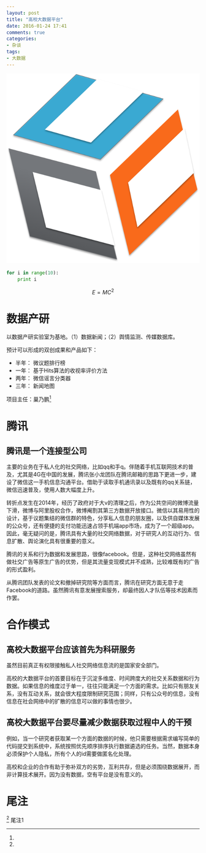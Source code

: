 ```yaml
---
layout: post
title: "高校大数据平台"
date: 2016-01-24 17:41
comments: true
categories:
- 杂谈
tags:
- 大数据
---
```


![](./img/cube.png)

```python
for i in range(10):
    print i
```


$$
E = MC^2
$$


# 数据产研

以数据产研实验室为基地。（1）数据新闻；（2）舆情监测、传媒数据库。

预计可以形成的双创成果和产品如下：
- 半年： 微议题排行榜
- 一年： 基于Hits算法的收视率评价方法
- 两年： 微信谣言分类器
- 三年： 新闻地图

项目主任：巢乃鹏[^1]


# 腾讯



## 腾讯是一个连接型公司

主要的业务在于私人化的社交网络，比如qq和手q。伴随着手机互联网技术的普及，尤其是4G在中国的发展，腾讯张小龙团队在腾讯邮箱的思路下更进一步，建设了微信这一手机信息沟通平台。借助于读取手机通讯录以及既有的qq关系链，微信迅速普及，使用人数大幅度上升。

转折点发生在2014年，经历了政府对于大v的清理之后，作为公共空间的微博流量下滑，微博与阿里股权合作，微博阉割其第三方数据开放接口。微信以其易用性的设计，基于议题集结的微信群的特色，分享私人信息的朋友圈，以及供自媒体发展的公众号，还有便捷的支付功能迅速占领手机端app市场，成为了一个超级app。因此，毫无疑问的是，腾讯具有大量的社交网络数据，对于研究人的互动行为、信息扩散、舆论演化具有很重要的意义。

腾讯的关系和行为数据和发展思路，很像facebook。但是，这种社交网络虽然有做社交广告等原生广告的优势，但是其流量变现模式并不成熟，比较难既有的广告的形式盈利。

从腾讯团队发表的论文和撤掉研究院等方面而言，腾讯在研究方面无意于走Facebook的道路。虽然腾讯有意发展搜索服务，却最终因人才队伍等技术因素而作罢。

# 合作模式

## 高校大数据平台应该首先为科研服务

虽然目前真正有权限接触私人社交网络信息流的是国家安全部门。

高校的大数据平台的首要目标在于沉淀多维度、时间跨度大的社交关系数据和行为数据。如果信息的维度过于单一，往往只能满足一个方面的需求。比如只有朋友关系，没有互动关系，就会很大程度限制研究范围；同样，只有公众号的信息，没有信息在社会网络中的扩散的信息可以做的事情也很少。

## 高校大数据平台要尽量减少数据获取过程中人的干预

例如，当一个研究者获取某一个方面的数据的时候，他只需要根据需求编写简单的代码提交到系统中，系统按照优先顺序排序执行数据遴选的任务。当然，数据本身必须保护个人隐私，所有个人的id需要做匿名化处理。

高校和企业的合作有助于弥补双方的劣势，互利共存，但是必须围绕数据展开，而非计算技术展开。因为没有数据，空有平台是没有意义的。

# 尾注

[^1] 尾注1





[^1]: 